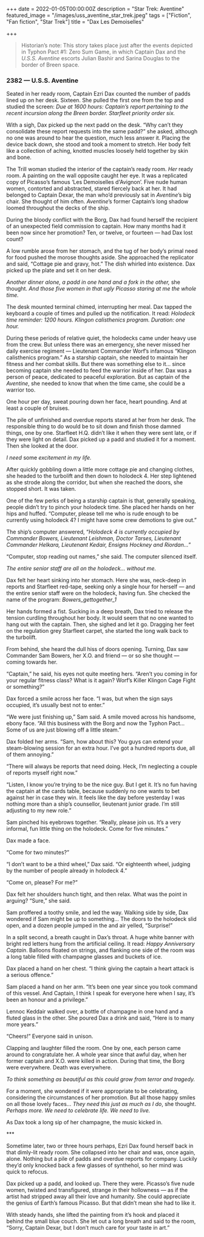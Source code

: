 +++
date = 2022-01-05T00:00:00Z
description = "Star Trek: Aventine"
featured_image = "/images/uss_aventine_star_trek.jpeg"
tags = ["Fiction", "Fan fiction", "Star Trek"]
title = "Dax Les Demoiselles"

+++
> Historian’s note: This story takes place just after the events depicted in Typhon Pact #1: Zero Sum Game, in which Captain Dax and the _U.S.S. Aventine_ escorts Julian Bashir and Sarina Douglas to the border of Breen space.

### 2382 — U.S.S. Aventine

<!--more-->

Seated in her ready room, Captain Ezri Dax counted the number of padds lined up on her desk. Sixteen. She pulled the first one from the top and studied the screen: _Due at 1600 hours: Captain’s report pertaining to the recent incursion along the Breen border. Starfleet priority order six._

With a sigh, Dax picked up the next padd on the desk. “Why can’t they consolidate these report requests into the same padd?” she asked, although no one was around to hear the question, much less answer it. Placing the device back down, she stood and took a moment to stretch. Her body felt like a collection of aching, knotted muscles loosely held together by skin and bone.

The Trill woman studied the interior of the captain’s ready room. _Her_ ready room. A painting on the wall opposite caught her eye. It was a replicated copy of Picasso’s famous ‘Les Demoiselles d'Avignon’. Five nude human women, contorted and abstracted, stared fiercely back at her. It had belonged to Captain Dexar, the man who’d previously sat in _Aventine_’s big chair. She thought of him often. _Aventine_’s former Captain’s long shadow loomed throughout the decks of the ship.

During the bloody conflict with the Borg, Dax had found herself the recipient of an unexpected field commission to captain. How many months had it been now since her promotion? Ten, or twelve, or fourteen — had Dax lost count?

A low rumble arose from her stomach, and the tug of her body’s primal need for food pushed the morose thoughts aside. She approached the replicator and said, “Cottage pie and gravy, hot.” The dish whirled into existence. Dax picked up the plate and set it on her desk.

_Another dinner alone, a padd in one hand and a fork in the other,_ she thought. _And those five women in that ugly Picasso staring at me the whole time._

The desk mounted terminal chimed, interrupting her meal. Dax tapped the keyboard a couple of times and pulled up the notification. It read: _Holodeck time reminder: 1200 hours. Klingon calisthenics program. Duration: one hour._

During these periods of relative quiet, the holodecks came under heavy use from the crew. But unless there was an emergency, she never missed her daily exercise regiment — Lieutenant Commander Worf’s infamous “Klingon calisthenics program.” As a starship captain, she needed to maintain her fitness and her combat skills. But there was something else to it… since becoming captain she needed to feed the warrior inside of her. Dax was a person of peace, dedicated to peaceful exploration. But as captain of the _Aventine_, she needed to know that when the time came, she could be a warrior too.

One hour per day, sweat pouring down her face, heart pounding. And at least a couple of bruises.

The pile of unfinished and overdue reports stared at her from her desk. The responsible thing to do would be to sit down and finish those damned things, one by one. Starfleet H.Q. didn’t like it when they were sent late, or if they were light on detail. Dax picked up a padd and studied it for a moment. Then she looked at the door.

_I need_ some _excitement in my life._

After quickly gobbling down a little more cottage pie and changing clothes, she headed to the turbolift and then down to holodeck 4. Her step lightened as she strode along the corridor, but when she reached the doors, she stopped short. It was taken.

One of the few perks of being a starship captain is that, generally speaking, people didn’t try to pinch your holodeck time. She placed her hands on her hips and huffed. “Computer, please tell me who is rude enough to be currently using holodeck 4? I might have some crew demotions to give out.”

The ship’s computer answered, “_Holodeck 4 is currently occupied by Commander Bowers, Lieutenant Leishman, Doctor Tarses, Lieutenant Commander Helkara, Lieutenant Kedair, Ensigns Hockney and Riordan…_”

“Computer, stop reading out names,” she said. The computer silenced itself.

_The entire senior staff are all on the holodeck… without me._

Dax felt her heart sinking into her stomach. Here she was, neck-deep in reports and Starfleet red-tape, seeking only a single hour for herself — and the entire senior staff were on the holodeck, having fun. She checked the name of the program: _Bowers_gettogether_1_

Her hands formed a fist. Sucking in a deep breath, Dax tried to release the tension curdling throughout her body. It would seem that no one wanted to hang out with the captain. Then, she sighed and let it go. Dragging her feet on the regulation grey Starfleet carpet, she started the long walk back to the turbolift.

From behind, she heard the dull hiss of doors opening. Turning, Dax saw Commander Sam Bowers, her X.O. and friend — or so she thought — coming towards her.

“Captain,” he said, his eyes not quite meeting hers. “Aren’t you coming in for your regular fitness class? What is it again? Worf’s Killer Klingon Cage Fight or something?”

Dax forced a smile across her face. “I was, but when the sign says occupied, it’s usually best not to enter.”

“We were just finishing up,” Sam said. A smile moved across his handsome, ebony face. “All this business with the Borg and now the Typhon Pact… Some of us are just blowing off a little steam.”

Dax folded her arms. “Sam, how about this? You guys can extend your steam-blowing session for an extra hour. I’ve got a hundred reports due, all of them annoying.”

“There will always be reports that need doing. Heck, I’m neglecting a couple of reports myself right now.”

“Listen, I know you’re trying to be the nice guy. But I get it. It’s no fun having the captain at the cards table, because suddenly no one wants to bet against her in case they win. It feels like the day before yesterday I was nothing more than a ship’s counsellor, lieutenant junior grade. I’m still adjusting to my new role.”

Sam pinched his eyebrows together. “Really, please join us. It’s a very informal, fun little thing on the holodeck. Come for five minutes.”

Dax made a face.

“Come for two minutes?”

“I don’t want to be a third wheel,” Dax said. “Or eighteenth wheel, judging by the number of people already in holodeck 4.”

“Come on, please? For me?”

Dax felt her shoulders hunch tight, and then relax. What was the point in arguing? “Sure,” she said.

Sam proffered a toothy smile, and led the way. Walking side by side, Dax wondered if Sam might be up to something… The doors to the holodeck slid open, and a dozen people jumped in the and air yelled, “Surprise!”

In a split second, a breath caught in Dax’s throat. A huge white banner with bright red letters hung from the artificial ceiling. It read: _Happy Anniversary Captain_. Balloons floated on strings, and flanking one side of the room was a long table filled with champagne glasses and buckets of ice.

Dax placed a hand on her chest. “I think giving the captain a heart attack is a serious offence.”

Sam placed a hand on her arm. “It’s been one year since you took command of this vessel. And Captain, I think I speak for everyone here when I say, it’s been an honour and a privilege.”

Lennoc Keddair walked over, a bottle of champagne in one hand and a fluted glass in the other. She poured Dax a drink and said, “Here is to many more years.”

“Cheers!” Everyone said in unison.

Clapping and laughter filled the room. One by one, each person came around to congratulate her. A whole year since that awful day, when her former captain and X.O. were killed in action. During that time, the Borg were everywhere. Death was everywhere.

_To think something as beautiful as this could grow from terror and tragedy._

For a moment, she wondered if it were appropriate to be celebrating, considering the circumstances of her promotion. But all those happy smiles on all those lovely faces… _They need this just as much as I do_, she thought. _Perhaps more. We need to celebrate life. We need to live._

As Dax took a long sip of her champagne, the music kicked in.

\***

Sometime later, two or three hours perhaps, Ezri Dax found herself back in that dimly-lit ready room. She collapsed into her chair and was, once again, alone. Nothing but a pile of padds and overdue reports for company. Luckily they’d only knocked back a few glasses of synthehol, so her mind was quick to refocus.

Dax picked up a padd, and looked up. There they were. Picasso’s five nude women, twisted and transfigured, strange in their hollowness — as if the artist had stripped away all their love and humanity. She could appreciate the genius of Earth’s famous Picasso. But that didn’t mean she had to like it.

With steady hands, she lifted the painting from it’s hook and placed it behind the small blue couch. She let out a long breath and said to the room, “Sorry, Captain Dexar, but I don’t much care for your taste in art.”